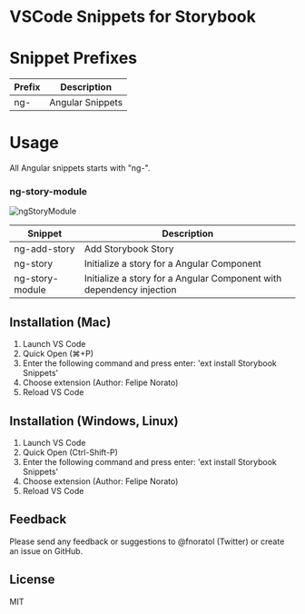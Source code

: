 # VSCode Snippets for Storybook

# Snippet Prefixes

| Prefix | Description |
| ------- | ----------|
| ng- | Angular Snippets |

# Usage

All Angular snippets starts with "ng-".

### ng-story-module

![ngStoryModule](https://github.com/norato/storybook-snippets/raw/master/images/ngStoryModule.gif)

| Snippet | Description |
| ------- | ----------|
| ng-add-story | Add Storybook Story |
| ng-story | Initialize a story for a Angular Component |
| ng-story-module | Initialize a story for a Angular Component with dependency injection |

## Installation (Mac)

1. Launch VS Code 
2. Quick Open (⌘+P)
3. Enter the following command and press enter: 'ext install Storybook Snippets'
4. Choose extension (Author: Felipe Norato)
5. Reload VS Code 


## Installation (Windows, Linux)

1. Launch VS Code 
2. Quick Open (Ctrl-Shift-P)
3. Enter the following command and press enter: 'ext install Storybook Snippets'
4. Choose extension (Author: Felipe Norato)
5. Reload VS Code 

## Feedback

Please send any feedback or suggestions to @fnoratol (Twitter) or create an issue on GitHub.

## License

MIT